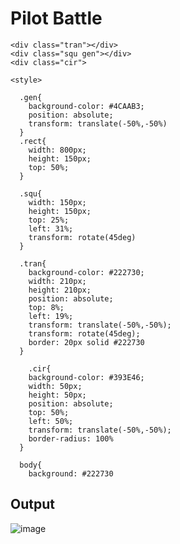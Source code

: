 # Pilot Battle

```<div class="Rect gen"></div>
<div class="tran"></div>
<div class="squ gen"></div>
<div class="cir">

<style>
 
  .gen{
    background-color: #4CAAB3;
    position: absolute;
    transform: translate(-50%,-50%)
  }
  .rect{
    width: 800px;
    height: 150px;
    top: 50%;
  }
  
  .squ{
    width: 150px;
    height: 150px;
    top: 25%;
    left: 31%;
    transform: rotate(45deg)
  }
  
  .tran{
    background-color: #222730;
    width: 210px;
    height: 210px;
    position: absolute;
    top: 8%;
    left: 19%;
    transform: translate(-50%,-50%);
    transform: rotate(45deg);
    border: 20px solid #222730
  }
  
    .cir{
    background-color: #393E46;
    width: 50px;
    height: 50px;
    position: absolute;
    top: 50%;
    left: 50%;
    transform: translate(-50%,-50%);
    border-radius: 100%
  }
  
  body{
    background: #222730
  ```
 ## Output

![image](https://user-images.githubusercontent.com/26904087/120160784-42283d80-c214-11eb-923b-da0fe8dbe6c8.png)

